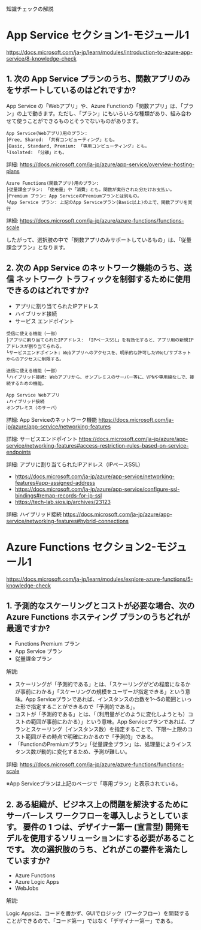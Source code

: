 知識チェックの解説

# App Service セクション1-モジュール1

https://docs.microsoft.com/ja-jp/learn/modules/introduction-to-azure-app-service/8-knowledge-check

## 1. 次の App Service プランのうち、関数アプリのみをサポートしているのはどれですか?

App Service の「Webアプリ」や、Azure Functionの「関数アプリ」は、「プラン」の上で動きます。ただし、「プラン」にもいろいろな種類があり、組み合わせて使うことができるものとそうでないものがあります。

```
App Service(Webアプリ)用のプラン:
├Free, Shared: 「共有コンピューティング」とも。
├Basic, Standard, Premium: 「専用コンピューティング」とも。
└Isolated: 「分離」とも。
```
詳細: https://docs.microsoft.com/ja-jp/azure/app-service/overview-hosting-plans

```
Azure Functions(関数アプリ)用のプラン:
├従量課金プラン: 「使用量」や「消費」とも。関数が実行された分だけお支払い。
├Premium プラン: App ServiceのPremiumプランとは別もの。
└App Service プラン: 上記のApp Serviceプラン(Basic以上)の上で、関数アプリを実行
```
詳細: https://docs.microsoft.com/ja-jp/azure/azure-functions/functions-scale


したがって、選択肢の中で「関数アプリのみサポートしているもの」は、「従量課金プラン」となります。

## 2. 次の App Service のネットワーク機能のうち、送信 ネットワーク トラフィックを制御するために使用できるのはどれですか?

- アプリに割り当てられたIPアドレス
- ハイブリッド接続
- サービス エンドポイント

```
受信に使える機能（一部）
├アプリに割り当てられたIPアドレス: 「IPベースSSL」を有効化すると、アプリ用の新規IPアドレスが割り当てられる。
└サービスエンドポイント: Webアプリへのアクセスを、明示的な許可したVNet/サブネットからのアクセスに制限する。
```

```
送信に使える機能（一部）
└ハイブリッド接続: Webアプリから、オンプレミスのサーバー等に、VPNや専用線なしで、接続するための機能。
```

```
App Service Webアプリ
↓ハイブリッド接続
オンプレミス（のサーバ）
```

詳細: App Serviceのネットワーク機能
https://docs.microsoft.com/ja-jp/azure/app-service/networking-features

詳細: サービスエンドポイント
https://docs.microsoft.com/ja-jp/azure/app-service/networking-features#access-restriction-rules-based-on-service-endpoints

詳細: アプリに割り当てられたIPアドレス（IPベースSSL）
- https://docs.microsoft.com/ja-jp/azure/app-service/networking-features#app-assigned-address
- https://docs.microsoft.com/ja-jp/azure/app-service/configure-ssl-bindings#remap-records-for-ip-ssl
- https://tech-lab.sios.jp/archives/23123

詳細: ハイブリッド接続
https://docs.microsoft.com/ja-jp/azure/app-service/networking-features#hybrid-connections

# Azure Functions セクション2-モジュール1

https://docs.microsoft.com/ja-jp/learn/modules/explore-azure-functions/5-knowledge-check

## 1. 予測的なスケーリングとコストが必要な場合、次の Azure Functions ホスティング プランのうちどれが最適ですか?


- Functions Premium プラン
- App Service プラン
- 従量課金プラン


解説: 

- スケーリングが「予測的である」とは、「スケーリングがどの程度になるかが事前にわかる」「スケーリングの規模をユーザーが指定できる」という意味。App Serviceプランであれば、インスタンスの台数を1～5の範囲といった形で指定することができるので「予測的である」。
- コストが「予測的である」とは、「（利用量がどのように変化しようとも）コストの範囲が事前にわかる）」という意味。App Serviceプランであれば、プランとスケーリング（インスタンス数）を指定することで、下限～上限のコスト範囲がその時点で明確にわかるので「予測的」である。
- 「FunctionのPremiumプラン」「従量課金プラン」は、処理量によりインスタンス数が動的に変化するため、予測が難しい。

詳細: https://docs.microsoft.com/ja-jp/azure/azure-functions/functions-scale

※App Serviceプランは上記のページで「専用プラン」と表示されている。

## 2. ある組織が、ビジネス上の問題を解決するためにサーバーレス ワークフローを導入しようとしています。 要件の 1 つは、デザイナー第一 (宣言型) 開発モデルを使用するソリューションにする必要があることです。 次の選択肢のうち、どれがこの要件を満たしていますか?

- Azure Functions
- Azure Logic Apps
- WebJobs

解説:

Logic Appsは、コードを書かず、GUIでロジック（ワークフロー）を開発することができるので、「コード第一」ではなく「デザイナー第一」である。
